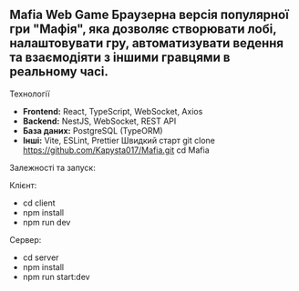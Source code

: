 Mafia Web Game
Браузерна версія популярної гри **"Мафія"**, яка дозволяє створювати лобі, налаштовувати гру, автоматизувати ведення та взаємодіяти з іншими гравцями в реальному часі.
---
Технології
- **Frontend:** React, TypeScript, WebSocket, Axios
- **Backend:** NestJS, WebSocket, REST API
- **База даних:** PostgreSQL (TypeORM)
- **Інші:** Vite, ESLint, Prettier
Швидкий старт
git clone https://github.com/Kapysta017/Mafia.git
cd Mafia

Залежності та запуск:


Клієнт:
- cd client
- npm install
- npm run dev


Сервер:
- cd server
- npm install
- npm run start:dev
